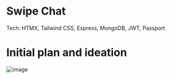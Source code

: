 # Swipe Chat

Tech: HTMX, Tailwind CSS, Express, MongoDB, JWT, Passport

# Initial plan and ideation

![image](https://github.com/nibsuoogee/swipe-chat/assets/37696410/1a36d789-68d0-4c95-9f42-7466d1ac25f7)
